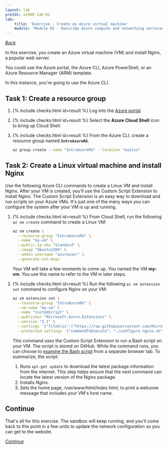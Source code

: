 ```yaml
---
layout: lab
preIds: az900-lab-03
lab:
    title: 'Exercise - Create an Azure virtual machine'
    module: 'Module 02 - Describe Azure compute and networking services'
---
```

[_Back_]

In this exercise, you create an Azure virtual machine (VM) and install Nginx, a popular web server.

You could use the Azure portal, the Azure CLI, Azure PowerShell, or an Azure Resource Manager (ARM) template.

In this instance, you're going to use the Azure CLI.

## Task 1: Create a resource group

<!-- {% assign counter = 1 %} {% assign result = page.preIds | append: "-" | append: counter %} -->
1. <span class="form-check">{% include checks.html id=result %} Log into the [Azure portal](https://portal.azure.com).</span>
    <!-- {% assign counter = counter | plus: 1 %}{% assign result = page.preIds | append: "-" | append: counter %} -->
1. <span class="form-check">{% include checks.html id=result %} Select the **Azure Cloud Shell** icon to bring up Cloud Shell.</span>
    <!-- {% assign counter = counter | plus: 1 %}{% assign result = page.preIds | append: "-" | append: counter %} -->
1. <span class="form-check">{% include checks.html id=result %} From the Azure CLI, create a resource group named **`IntroAzureRG`**.</span>

    ```bash
    az group create --name "IntroAzureRG" --location "eastus"

    ```

## Task 2: Create a Linux virtual machine and install Nginx

Use the following Azure CLI commands to create a Linux VM and install Nginx. After your VM is created, you'll use the Custom Script Extension to install Nginx. The Custom Script Extension is an easy way to download and run scripts on your Azure VMs. It's just one of the many ways you can configure the system after your VM is up and running.

<!-- {% assign counter = counter | plus: 1 %}{% assign result = page.preIds | append: "-" | append: counter %} -->
1.  <span class="form-check">{% include checks.html id=result %} From Cloud Shell, run the following `az vm create` command to create a Linux VM:</span>
    
    ```bash
    az vm create \
      --resource-group "IntroAzureRG" \
      --name "my-vm" \
      --public-ip-sku "Standard" \
      --image "Ubuntu2204" \
      --admin-username "azureuser" \
      --generate-ssh-keys
    
    ```
    
    Your VM will take a few moments to come up. You named the VM **my-vm**. You use this name to refer to the VM in later steps.
    
    <!-- {% assign counter = counter | plus: 1 %}{% assign result = page.preIds | append: "-" | append: counter %} -->
1.  <span class="form-check">{% include checks.html id=result %} Run the following `az vm extension set` command to configure Nginx on your VM:</span>
    
    ```bash
    az vm extension set \
      --resource-group "IntroAzureRG" \
      --vm-name "my-vm" \
      --name "customScript" \
      --publisher "Microsoft.Azure.Extensions" \
      --version "2.1" \
      --settings '{"fileUris":["https://raw.githubusercontent.com/MicrosoftDocs/mslearn-welcome-to-azure/master/configure-nginx.sh"]}' \
      --protected-settings '{"commandToExecute": "./configure-nginx.sh"}'
    
    ```

    This command uses the Custom Script Extension to run a Bash script on your VM. The script is stored on GitHub. While the command runs, you can choose to [examine the Bash script](https://raw.githubusercontent.com/MicrosoftDocs/mslearn-welcome-to-azure/master/configure-nginx.sh?azure-portal=true) from a separate browser tab. To summarize, the script:
    1.  Runs `apt-get update` to download the latest package information from the internet. This step helps ensure that the next command can locate the latest version of the Nginx package.
    2.  Installs Nginx.
    3.  Sets the home page, */var/www/html/index.html*, to print a welcome message that includes your VM's host name.

## Continue

That's all for this exercise. The sandbox will keep running, and you'll come back to this point in a few units to update the network configuration so you can get to the website.

[_Continue_]

[_Back_]: ../../describe-azure-architecture-and-services
[_Continue_]: ../../describe-azure-architecture-and-services
